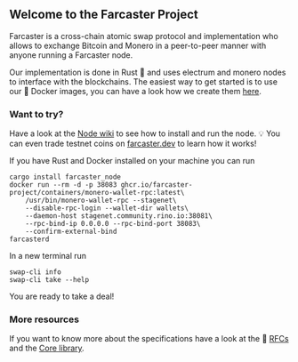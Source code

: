 ## Welcome to the Farcaster Project

Farcaster is a cross-chain atomic swap protocol and implementation who allows to exchange Bitcoin and Monero in a peer-to-peer manner with anyone running a Farcaster node.

Our implementation is done in Rust :crab: and uses electrum and monero nodes to interface with the blockchains. The easiest way to get started is to use our 🐋 Docker images, you can have a look how we create them [here](https://github.com/farcaster-project/containers).

### Want to try?
Have a look at the [Node wiki](https://github.com/farcaster-project/farcaster-node/wiki) to see how to install and run the node. 💡 You can even trade testnet coins on [farcaster.dev](https://farcaster.dev) to learn how it works!

If you have Rust and Docker installed on your machine you can run

```
cargo install farcaster_node
docker run --rm -d -p 38083 ghcr.io/farcaster-project/containers/monero-wallet-rpc:latest\
    /usr/bin/monero-wallet-rpc --stagenet\
    --disable-rpc-login --wallet-dir wallets\
    --daemon-host stagenet.community.rino.io:38081\
    --rpc-bind-ip 0.0.0.0 --rpc-bind-port 38083\
    --confirm-external-bind
farcasterd
```

In a new terminal run
```
swap-cli info
swap-cli take --help
```
You are ready to take a deal!

### More resources

If you want to know more about the specifications have a look at the 📜 [RFCs](https://github.com/farcaster-project/RFCs) and the [Core library](https://github.com/farcaster-project/farcaster-core).
